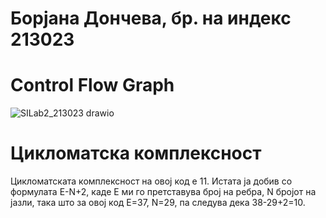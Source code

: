 # Борјана Дончева, бр. на индекс 213023
# Control Flow Graph
![SILab2_213023 drawio](https://github.com/borjanadonceva15/SI_2023_lab2_213023/assets/101622176/290c6160-a99b-4934-86c5-0736149142d2)

# Цикломатска комплексност
Цикломатската комплексност на овој код е 11. Истата ја добив со формулата E-N+2, каде Е ми го претставува број на ребра, N бројот на јазли, така што за овој код
Е=37, N=29, па следува дека 38-29+2=10.

